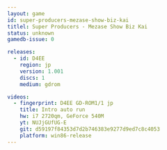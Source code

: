 ```yaml
---
layout: game
id: super-producers-mezase-show-biz-kai
titlel: Super Producers - Mezase Show Biz Kai
status: unknown
gamedb-issue: 0

releases:
  - id: D4EE
    region: jp
    version: 1.001
    discs: 1
    medium: gdrom

videos:
  - fingerprint: D4EE GD-ROM1/1 jp
    title: Intro auto run
    hw: i7 2720qm, GeForce 540M
    yt: NUJjGUfUG-E
    git: d59197f84353d7d2b746383e9277d9ed7c8c4053
    platform: win86-release
---
```

